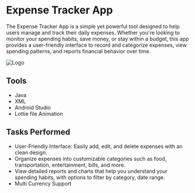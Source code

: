 # Expense Tracker App

The Expense Tracker App is a simple yet powerful tool designed to help users manage and track their daily expenses. Whether you're looking to monitor your spending habits, save money, or stay within a budget, this app provides a user-friendly interface to record and categorize expenses, view spending patterns, and reports financial behavior over time.


![Logo](https://thumbs.dreamstime.com/b/wallet-app-rgb-color-icon-tracking-money-spending-mobile-passes-sync-banks-uniting-finances-building-budgets-personal-finance-204167700.jpg)


## Tools
* Java
* XML
* Android Studio
* Lottie file Animation

## Tasks Performed
* User-Friendly Interface: Easily add, edit, and delete expenses with an clean design.
* Organize expenses into customizable categories such as food, transportation, entertainment, bills, and more.
* View detailed reports and charts that help you understand your spending habits, with options to filter by category, date range.
* Multi Currency Support

